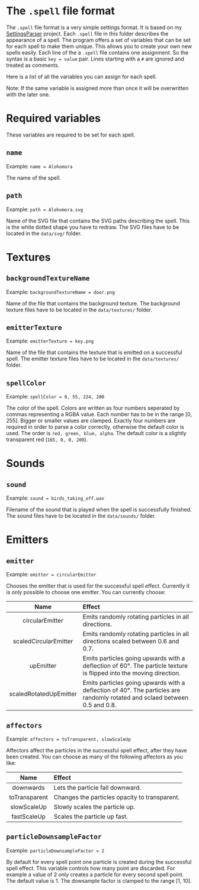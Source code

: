 The `.spell` file format
======================

The `.spell` file format is a very simple settings format.
It is based on my [SettingsParser](https://github.com/Foaly/SettingsParser) project.
Each `.spell` file in this folder describes the appearance of a spell.
The program offers a set of variables that can be set for each spell to make them unique.
This allows you to create your own new spells easily.
Each line of the a `.spell` file contains one assignment.
So the syntax is a basic `key = value` pair.
Lines starting with a `#` are ignored and treated as comments.


Here is a list of all the variables you can assign for each spell.

Note: If the same variable is assigned more than once it will be overwritten with the later one.



Required variables
==================

These variables are required to be set for each spell.

`name`
------

Example: `name = Alohomora`

The name of the spell.


`path`
------

Example: `path = Alohomora.svg`

Name of the SVG file that contains the SVG paths describing the spell.
This is the white dotted shape you have to redraw.
The SVG files have to be located in the `data/svg/` folder.



Textures
========

`backgroundTextureName`
-----------------------

Example: `backgroundTextureName = door.png`

Name of the file that contains the background texture.
The background texture files have to be located in the `data/textures/` folder.


`emitterTexture`
----------------

Example: `emitterTexture = key.png`

Name of the file that contains the texture that is emitted on a successful spell.
The emitter texture files have to be located in the `data/textures/` folder.


`spellColor`
------------

Example: `spellColor = 0, 55, 224, 200`

The color of the spell.
Colors are written as four numbers seperated by commas representing a RGBA value.
Each number has to be in the range [0, 255].
Bigger or smaller values are clamped.
Exactly four numbers are required in order to parse a color correctly, otherwise the default color is used.
The order is `red, green, blue, alpha`.
The default color is a slightly transparent red (`165, 0, 0, 200`).



Sounds
======

`sound`
-------

Example: `sound = birds_taking_off.wav`

Filename of the sound that is played when the spell is successfully finished.
The sound files have to be located in the `data/sounds/` folder.



Emitters
========

`emitter`
---------

Example: `emitter = circularEmitter`

Chooses the emitter that is used for the successful spell effect.
Currently it is only possible to choose one emitter.
You can currently choose:

|          Name          | Effect                                                                                                                     |
|:----------------------:|:---------------------------------------------------------------------------------------------------------------------------|
|    circularEmitter     | Emits randomly rotating particles in all directions.                                                                       |
| scaledCircularEmitter  | Emits randomly rotating particles in all directions scaled between 0.6 and 0.7.                                            |
|       upEmitter        | Emits particles going upwards with a deflection of 60°. The particle texture is flipped into the moving direction.         |
| scaledRotatedUpEmitter | Emits particles going upwards with a deflection of 40°. The particles are randomly rotated and sclaed between 0.5 and 0.8. |


`affectors`
-----------

Example: `affectors = toTransparent, slowScaleUp`

Affectors affect the particles in the successful spell effect, after they have been created.
You can choose as many of the following affectors as you like:

|     Name      | Effect                                        |
|:-------------:|:----------------------------------------------|
|   downwards   | Lets the particle fall downward.              |
| toTransparent | Changes the particles opacity to transparent. |
|  slowScaleUp  | Slowly scales the particle up.                |
|  fastScaleUp  | Scales the particle up fast.                  |


`particleDownsampleFactor`
--------------------------

Example: `particleDownsampleFactor = 2`

By default for every spell point one particle is created during the successful spell effect.
This variable controls how many point are discarded.
For example a value of 2 only creates a particle for every second spell point.
The default value is 1.
The dowsample factor is clamped to the range [1, 10].
